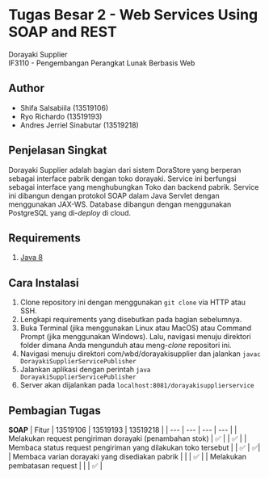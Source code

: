 # Tugas Besar 2 - Web Services Using SOAP and REST
Dorayaki Supplier<br>
IF3110 - Pengembangan Perangkat Lunak Berbasis Web

## Author
- Shifa Salsabiila (13519106)
- Ryo Richardo (13519193)
- Andres Jerriel Sinabutar (13519218)

## Penjelasan Singkat
Dorayaki Supplier adalah bagian dari sistem DoraStore yang berperan sebagai interface pabrik dengan toko dorayaki. 
Service ini berfungsi sebagai interface yang menghubungkan Toko dan backend pabrik. 
Service ini dibangun dengan protokol SOAP dalam Java Servlet dengan menggunakan JAX-WS. 
Database dibangun dengan menggunakan PostgreSQL yang di-*deploy* di cloud.

## Requirements
1. [Java 8](https://www.java.com/en/)

## Cara Instalasi
1. Clone repository ini dengan menggunakan `git clone` via HTTP atau SSH.
2. Lengkapi requirements yang disebutkan pada bagian sebelumnya.
3. Buka Terminal (jika menggunakan Linux atau MacOS) atau Command Prompt (jika menggunakan Windows). Lalu, navigasi menuju direktori folder dimana Anda mengunduh atau meng-*clone* repositori ini.
4. Navigasi menuju direktori com/wbd/dorayakisupplier dan jalankan `javac DorayakiSupplierServicePublisher`
5. Jalankan aplikasi dengan perintah `java DorayakiSupplierServicePublisher`
6. Server akan dijalankan pada `localhost:8081/dorayakisupplierservice`


## Pembagian Tugas
**SOAP**
| Fitur  | 13519106 | 13519193 | 13519218 |
| --- | --- | --- | --- |
| Melakukan request pengiriman dorayaki (penambahan stok) | :white_check_mark: |  | :white_check_mark: |
| Membaca status request pengiriman yang dilakukan toko tersebut   |  | :white_check_mark: |  :white_check_mark:|
| Membaca varian dorayaki yang disediakan pabrik   |  |  | :white_check_mark: |
| Melakukan pembatasan request   |  |  | :white_check_mark: |
